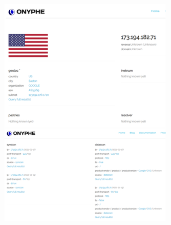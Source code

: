![image](https://github.com/MichalonCarpino/Tools_Legal_Utilisation/blob/main/Tools_Legal_Utilisation/images/ON1.PNG)
![image](https://github.com/MichalonCarpino/Tools_Legal_Utilisation/blob/main/Tools_Legal_Utilisation/images/ON2.PNG)
